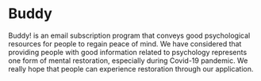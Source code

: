 # Buddy

Buddy! is an email subscription program that conveys good psychological resources for people to regain peace of mind.
We have considered that providing people with good information related to psychology represents one form of mental restoration, especially during Covid-19 pandemic. 
We really hope that people can experience restoration through our application.
